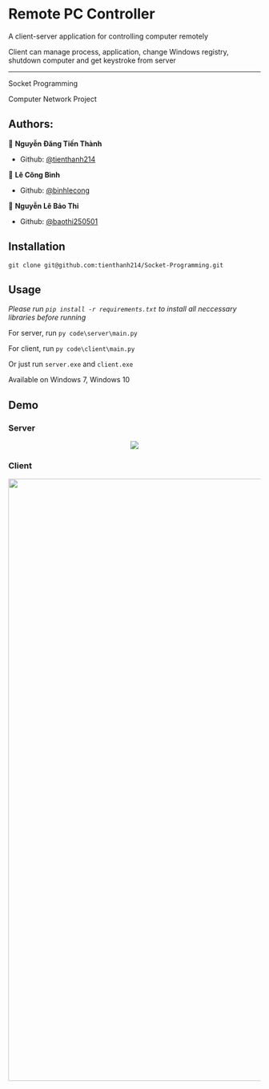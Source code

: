 # Remote PC Controller
A client-server application for controlling computer remotely

Client can manage process, application, change Windows registry, shutdown computer and get keystroke from server

-----------------------------------------
Socket Programming

Computer Network Project

## Authors:
🧑 **Nguyễn Đăng Tiến Thành**
- Github: [@tienthanh214](https://github.com/tienthanh214)

👶 **Lê Công Bình**
- Github: [@binhlecong](https://github.com/binhlecong)

👧 **Nguyễn Lê Bảo Thi**
- Github: [@baothi250501](https://github.com/baothi250501)

## Installation
``` git clone git@github.com:tienthanh214/Socket-Programming.git ```

## Usage

*Please run ```pip install -r requirements.txt``` to install all neccessary libraries before running*

For server, run ``` py code\server\main.py ```

For client, run ``` py code\client\main.py ```

Or just run ```server.exe``` and ```client.exe```

Available on Windows 7, Windows 10


## Demo

### Server

<p align="center">
  <img src="/image/server.png"/>
</p>

### Client

<p align="center">
  <img src="/image/client.png" width="1200"/>
</p>

